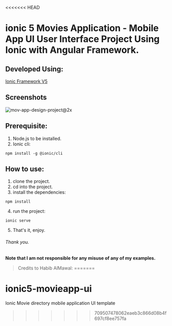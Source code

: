 <<<<<<< HEAD
# ionic 5 Movies Application - Mobile App UI User Interface Project Using Ionic with Angular Framework.

## Developed Using:
<p align="left">
<a href="https://ionicframework.com/">Ionic Framework V5</a>
</p>

## Screenshots
![mov-app-design-project@2x](https://user-images.githubusercontent.com/31030616/87191143-78a75200-c2fc-11ea-8270-e0868e2aefa9.png)



## Prerequisite:
1. Node.js to be installed.
2. Ionic cli:
```
npm install -g @ionic/cli
```

## How to use:
1. clone the project.
2. cd into the project.
3. install the dependencies:
```
npm install
```
4. run the project:
```
ionic serve
```
5. That's it, enjoy.

###### Thank you.

**Note that I am not responsible for any misuse of any of my examples.**

>Credits to Habib AlMawal:
=======
# ionic5-movieapp-ui
Ionic Movie directory mobile application UI template
>>>>>>> 709507478062eaeb3c866d08b4f697cf8ee757fa
